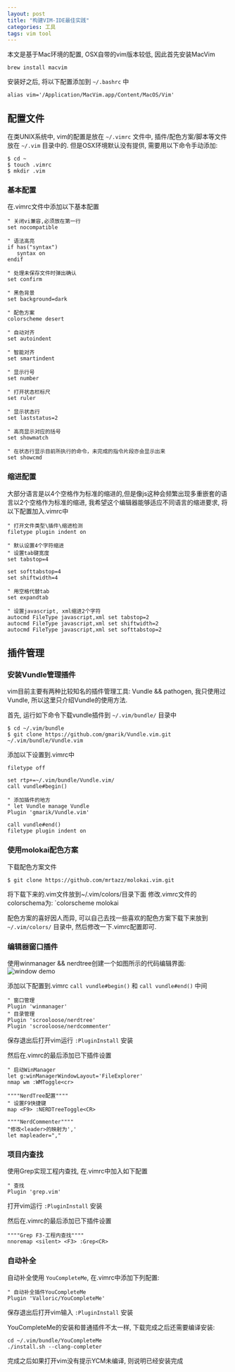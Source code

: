 ```yaml
---
layout: post
title: "构建VIM-IDE最佳实践" 
categories: 工具
tags: vim tool
---
```


本文是基于Mac环境的配置, OSX自带的vim版本较低, 因此首先安装MacVim

	brew install macvim
	
安装好之后, 将以下配置添加到 `~/.bashrc` 中

	alias vim='/Application/MacVim.app/Content/MacOS/Vim'

## 配置文件

在类UNIX系统中, vim的配置是放在 `~/.vimrc` 文件中, 插件/配色方案/脚本等文件放在 `~/.vim` 目录中的. 但是OSX环境默认没有提供, 需要用以下命令手动添加:

	$ cd ~
	$ touch .vimrc
	$ mkdir .vim
	
### 基本配置

在.vimrc文件中添加以下基本配置

	" 关闭vi兼容,必须放在第一行
	set nocompatible
	 
	" 语法高亮
	if has("syntax")
       syntax on
    endif
   
    " 处理未保存文件时弹出确认
    set confirm
  
    " 黑色背景
    set background=dark
  
    " 配色方案
    colorscheme desert
  
    " 自动对齐
    set autoindent
  
    " 智能对齐
    set smartindent
  
    " 显示行号
    set number
  
    " 打开状态栏标尺
    set ruler
  
    " 显示状态行
    set laststatus=2
  
    " 高亮显示对应的括号
    set showmatch
    
    " 在状态行显示目前所执行的命令，未完成的指令片段亦会显示出来
    set showcmd


### 缩进配置

大部分语言是以4个空格作为标准的缩进的,但是像js这种会频繁出现多重嵌套的语言以2个空格作为标准的缩进,
我希望这个编辑器能够适应不同语言的缩进要求, 将以下配置加入.vimrc中

	" 打开文件类型\插件\缩进检测
 	filetype plugin indent on
  
    " 默认设置4个字符缩进
 	" 设置tab键宽度
    set tabstop=4
  
    set softtabstop=4
    set shiftwidth=4
  
    " 用空格代替tab
    set expandtab
  
    " 设置javascript, xml缩进2个字符
    autocmd FileType javascript,xml set tabstop=2
    autocmd FileType javascript,xml set shiftwidth=2
    autocmd FileType javascript,xml set softtabstop=2


	
## 插件管理

### 安装Vundle管理插件

vim目前主要有两种比较知名的插件管理工具: Vundle && pathogen, 我只使用过Vundle, 所以这里只介绍Vundle的使用方法.

首先, 运行如下命令下载vundle插件到 `~/.vim/bundle/` 目录中
	
	$ cd ~/.vim/bundle
	$ git clone https://github.com/gmarik/Vundle.vim.git ~/.vim/bundle/Vundle.vim

添加以下设置到.vimrc中

    filetype off
  
    set rtp+=~/.vim/bundle/Vundle.vim/
    call vundle#begin()
  
    " 添加插件的地方
    " let Vundle manage Vundle
    Plugin 'gmarik/Vundle.vim'
  
    call vundle#end()
    filetype plugin indent on

### 使用molokai配色方案

下载配色方案文件

    $ git clone https://github.com/mrtazz/molokai.vim.git

将下载下来的.vim文件放到~/.vim/colors/目录下面
修改.vimrc文件的colorschema为: `colorscheme molokai

配色方案的喜好因人而异, 可以自己去找一些喜欢的配色方案下载下来放到`~/.vim/colors/` 目录中, 然后修改一下.vimrc配置即可.

### 编辑器窗口插件

使用winmanager && nerdtree创建一个如图所示的代码编辑界面:
![window demo](http://ycpub.qiniudn.com/devSnip20150304_3.png)

添加以下配置到.vimrc `call vundle#begin()` 和 `call vundle#end()` 中间
	
	" 窗口管理
    Plugin 'winmanager'
    " 目录管理
    Plugin 'scrooloose/nerdtree'
    Plugin 'scrooloose/nerdcommenter'

保存退出后打开vim运行 `:PluginInstall` 安装

然后在.vimrc的最后添加已下插件设置

	" 启动WinManager
    let g:winManagerWindowLayout='FileExplorer'
    nmap wm :WMToggle<cr>
  
    """"NerdTree配置""""
    " 设置F9快捷键
    map <F9> :NERDTreeToggle<CR>
  
    """"NerdCommenter""""
    "修改<leader>的映射为','
    let mapleader=","  
    
### 项目内查找

使用Grep实现工程内查找, 在.vimrc中加入如下配置
	
	" 查找 
    Plugin 'grep.vim'
打开vim运行 `:PluginInstall` 安装

然后在.vimrc的最后添加已下插件设置
	
	""""Grep F3-工程内查找""""
    nnoremap <silent> <F3> :Grep<CR>

### 自动补全

自动补全使用 `YouCompleteMe`, 在.vimrc中添加下列配置:

	" 自动补全插件YouCompleteMe
    Plugin 'Valloric/YouCompleteMe'
    
保存退出后打开vim输入 `:PluginInstall` 安装

YouCompleteMe的安装和普通插件不太一样, 下载完成之后还需要编译安装:

	cd ~/.vim/bundle/YouCompleteMe
	./install.sh --clang-completer
	
完成之后如果打开vim没有提示YCM未编译, 则说明已经安装完成



